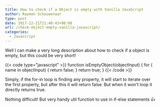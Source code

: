 ```yaml
---
title: How to check if a Object is empty with Vanilla JavaScript
author: Raymon Schouwenaar
type: post
date: 2017-12-21T21:40:43+00:00
url: /check-object-empty-vanilla-javascript/
categories:
  - Javascript
---
```


Well I can make a very long description about how to check if a object is empty, but this could be very short!

<!--more-->

{{< code type="javascript" >}}
    function isEmptyObject(objectInput) {
        for ( name in objectInput) {
            return false;
        }
        return true;
    }
{{< /code >}}

Simply, if the for-in loop is finding any property, it will start to iterate over the first property, but after this it will return false. But when it won't loop it directly returns true.

Nothing difficult! But very handy util function to use in if-else statements 👍
